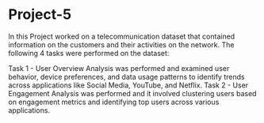 # Project-5

In this Project worked on a telecommunication dataset that contained information on the customers and their activities on the network. The following 4 tasks were performed on the dataset:

Task 1 - User Overview Analysis was performed and  examined user behavior, device preferences, and data usage patterns to identify trends across applications like Social Media, YouTube, and Netflix.
Task 2 - User Engagement Analysis was performed and it involved clustering users based on engagement metrics and identifying top users across various applications.




